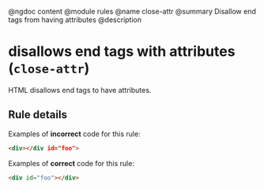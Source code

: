 @ngdoc content
@module rules
@name close-attr
@summary Disallow end tags from having attributes
@description

# disallows end tags with attributes (`close-attr`)

HTML disallows end tags to have attributes.

## Rule details

Examples of **incorrect** code for this rule:

```html
<div></div id="foo">
```

Examples of **correct** code for this rule:

```html
<div id="foo"></div>
```
